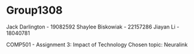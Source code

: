 # Group1308 
Jack Darlington - 19082592
Shaylee Biskowiak - 22157286
Jiayan Li - 18040781

COMP501 - Assignment 3: Impact of Technology 
Chosen topic: Neuralink

